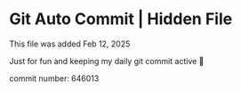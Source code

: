 # Git Auto Commit | Hidden File

This file was added Feb 12, 2025

Just for fun and keeping my daily git commit active 🤪

commit number: 646013

